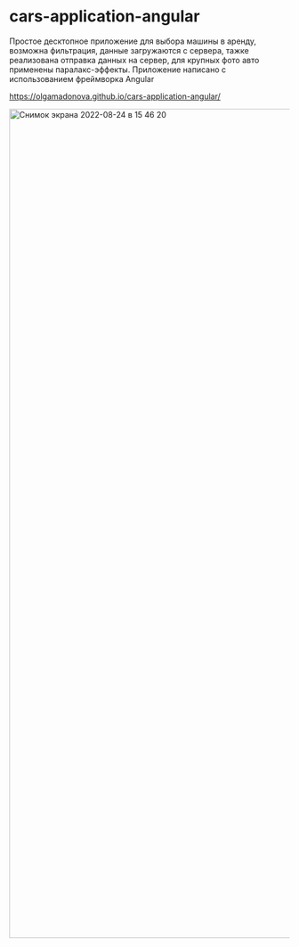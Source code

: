 # cars-application-angular
  Простое десктопное приложение для выбора машины в аренду, возможна фильтрация, данные загружаются с сервера, тажке реализована отправка данных на сервер, для крупных фото авто применены паралакс-эффекты.
  Приложение написано с использованием фреймворка Angular
  
  https://olgamadonova.github.io/cars-application-angular/


<img width="1488" alt="Снимок экрана 2022-08-24 в 15 46 20" src="https://user-images.githubusercontent.com/87428979/186388756-ef677cfd-a6d9-497c-95d7-21c6810497f1.png">
